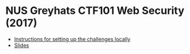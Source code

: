 # NUS Greyhats CTF101 Web Security (2017)

- [Instructions for setting up the challenges locally](./setup.md)
- [Slides](https://docs.google.com/presentation/d/1G-hCLhbat8Bm6rrVa4uc7WjMYz18becuxLRIbFTaWP4/edit?usp=sharing)



